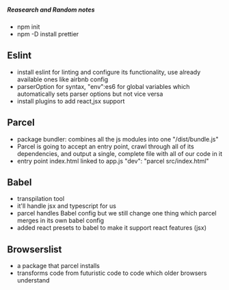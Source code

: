 ##### Reasearch and Random notes 
- npm init 
- npm -D install prettier 

## Eslint
- install eslint for linting and configure its functionality, use already available ones like airbnb config
- parserOption for syntax, "env":es6 for global variables which automatically sets parser options but not vice versa
- install plugins to add react,jsx support

## Parcel
- package bundler: combines all the js modules into one "/dist/bundle.js"
- Parcel is going to accept an entry point, crawl through all of its dependencies, and output a single, complete file with all of our code in it
- entry point index.html linked to app.js  "dev": "parcel src/index.html"

## Babel
- transpilation tool
- it'll handle jsx and typescript for us
- parcel handles Babel config but we still change one thing which parcel merges in its own babel config
-  added react presets to babel to make it support react features (jsx)

## Browserslist
- a package that parcel installs 
- transforms code from futuristic code to code which older browsers understand
